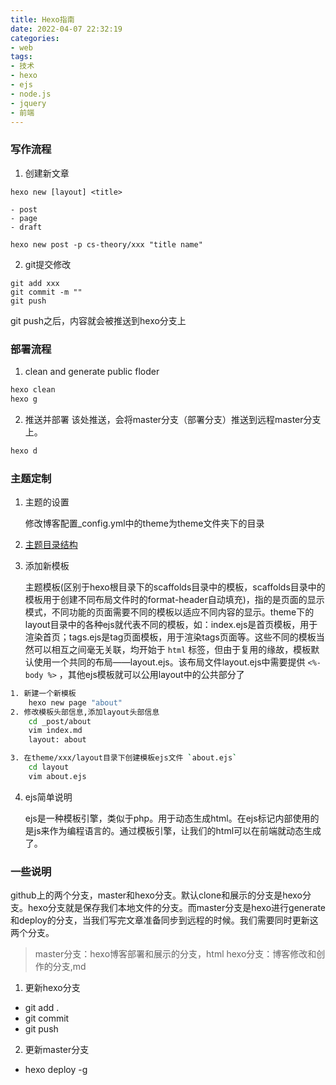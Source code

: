 ```yaml
---
title: Hexo指南
date: 2022-04-07 22:32:19
categories:
- web
tags: 
- 技术
- hexo
- ejs
- node.js
- jquery
- 前端
---
```




### 写作流程

1. 创建新文章

```shell
hexo new [layout] <title>

- post
- page
- draft

hexo new post -p cs-theory/xxx "title name"
```

2. git提交修改

```shell
git add xxx
git commit -m ""
git push
```
git push之后，内容就会被推送到hexo分支上

### 部署流程

1. clean and generate public floder
```bash
hexo clean
hexo g
```

2. 推送并部署
该处推送，会将master分支（部署分支）推送到远程master分支上。
```bash
hexo d
```

### 主题定制

1. 主题的设置

	修改博客配置\_config.yml中的theme为theme文件夹下的目录

2. [主题目录结构](https://hexo.io/zh-cn/docs/themes)

3. 添加新模板

	主题模板(区别于hexo根目录下的scaffolds目录中的模板，scaffolds目录中的模板用于创建不同布局文件时的format-header自动填充)，指的是页面的显示模式，不同功能的页面需要不同的模板以适应不同内容的显示。theme下的layout目录中的各种ejs就代表不同的模板，如：index.ejs是首页模板，用于渲染首页；tags.ejs是tag页面模板，用于渲染tags页面等。这些不同的模板当然可以相互之间毫无关联，均开始于 `html` 标签，但由于复用的缘故，模板默认使用一个共同的布局——layout.ejs。该布局文件layout.ejs中需要提供 `<%- body %>` ，其他ejs模板就可以公用layout中的公共部分了


```bash
1. 新建一个新模板
	hexo new page "about"
2. 修改模板头部信息,添加layout头部信息
	cd _post/about
	vim index.md
	layout: about

3. 在theme/xxx/layout目录下创建模板ejs文件 `about.ejs`
	cd layout
	vim about.ejs
```

4. ejs简单说明

	ejs是一种模板引擎，类似于php。用于动态生成html。在ejs标记内部使用的是js来作为编程语言的。通过模板引擎，让我们的html可以在前端就动态生成了。

### 一些说明

github上的两个分支，master和hexo分支。默认clone和展示的分支是hexo分支。hexo分支就是保存我们本地文件的分支。而master分支是hexo进行generate和deploy的分支，当我们写完文章准备同步到远程的时候。我们需要同时更新这两个分支。

> master分支：hexo博客部署和展示的分支，html
> hexo分支：博客修改和创作的分支,md
> 

1. 更新hexo分支

- git add .
- git commit
- git push

2. 更新master分支

- hexo deploy -g

